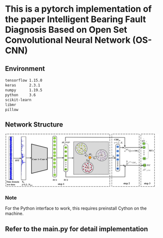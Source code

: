 # This is a pytorch implementation of the paper Intelligent Bearing Fault Diagnosis Based on Open Set Convolutional Neural Network (OS-CNN)

## Environment
    tensorflow 1.15.0
    keras      2.3.1
    numpy      1.19.5
    python     3.6
    scikit-learn  
    libmr
    pillow

## Network Structure
![img.png](https://raw.githubusercontent.com/zccguess/OS-CNN/master/readmeImages/test%20phase1.png?token=GHSAT0AAAAAABVV5Z3WDAF5LYPQTC7UW3DGYVL42OA)
### Note
For the Python interface to work, this requires preinstall Cython on the machine.
## Refer to the main.py for detail implementation